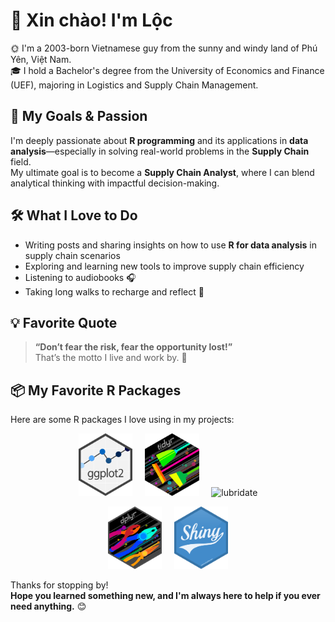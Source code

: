 # 👋 Xin chào! I'm Lộc

🌞 I'm a 2003-born Vietnamese guy from the sunny and windy land of Phú Yên, Việt Nam.  
🎓 I hold a Bachelor's degree from the University of Economics and Finance (UEF), majoring in Logistics and Supply Chain Management.  

## 🎯 My Goals & Passion

I'm deeply passionate about **R programming** and its applications in **data analysis**—especially in solving real-world problems in the **Supply Chain** field.  
My ultimate goal is to become a **Supply Chain Analyst**, where I can blend analytical thinking with impactful decision-making.

## 🛠️ What I Love to Do

- Writing posts and sharing insights on how to use **R for data analysis** in supply chain scenarios  
- Exploring and learning new tools to improve supply chain efficiency  
- Listening to audiobooks 🎧  
- Taking long walks to recharge and reflect 🚶  

## 💡 Favorite Quote

> **“Don’t fear the risk, fear the opportunity lost!”**  
> That’s the motto I live and work by. 💝
## 📦 My Favorite R Packages

Here are some R packages I love using in my projects:

<p align="center">
  <img src="https://raw.githubusercontent.com/tidyverse/ggplot2/main/man/figures/logo.png" alt="ggplot2" height="100"/>
  &nbsp;&nbsp;&nbsp;
  <img src="https://raw.githubusercontent.com/tidyverse/tidyr/main/man/figures/logo.png" alt="tidyr" height="100"/>
  &nbsp;&nbsp;&nbsp;
  <img src="https://raw.githubusercontent.com/tidyverse/lubridate/main/man/figures/logo.png" alt="lubridate" height="100"/>
</p>

<p align="center">
  <img src="https://raw.githubusercontent.com/tidyverse/dplyr/main/man/figures/logo.png" alt="dplyr" height="100"/>
  &nbsp;&nbsp;&nbsp;
  <img src="https://raw.githubusercontent.com/rstudio/shiny/main/man/figures/logo.png" alt="shiny" height="100"/>
</p>

Thanks for stopping by!  
**Hope you learned something new, and I'm always here to help if you ever need anything.** 😊
